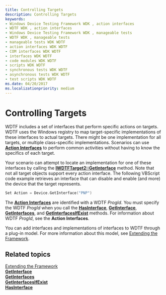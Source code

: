 ```yaml
---
title: Controlling Targets
description: Controlling Targets
keywords:
- Windows Device Testing Framework WDK , action interfaces
- WDTF WDK , action interfaces
- Windows Device Testing Framework WDK , manageable tests
- WDTF WDK , manageable tests
- manageable tests WDK WDTF
- action interfaces WDK WDTF
- COM interfaces WDK WDTF
- interfaces WDK WDTF
- code modules WDK WDTF
- scripts WDK WDTF
- synchronous tests WDK WDTF
- asynchronous tests WDK WDTF
- test scripts WDK WDTF
ms.date: 04/20/2017
ms.localizationpriority: medium
---
```


# Controlling Targets


WDTF includes a set of interfaces that perform specific actions on targets. WDTF uses the Windows registry to map target-specific implementations of these interfaces to actual targets. There might be one implementation for all targets, or multiple class-specific implementations. Scenarios can use [**Action Interfaces**](./action-interfaces.md) to perform common activities without having to know the specifics of each target.

Your scenario can attempt to locate an implementation for one of these interfaces by calling the [**IWDTFTarget2::GetInterface**](/windows-hardware/drivers/ddi/wdtf/nf-wdtf-iwdtftarget2-getinterface) method. Note that not all target objects support every action interface. The following VBScript code example retrieves an interface that can disable and enable (and more) the device that the target represents.

```cpp
Set Action = Device.GetInterface("PNP")
```

The [**Action Interfaces**](/windows-hardware/drivers/ddi/index) are identified with a WDTF *ProgId*. You must specify the WDTF *ProgId* when you call the [**HasInterface**](/windows-hardware/drivers/ddi/wdtf/nf-wdtf-iwdtftarget2-hasinterface), [**GetInterface**](/windows-hardware/drivers/ddi/wdtf/nf-wdtf-iwdtftarget2-getinterface), [**GetInterfaces**](/windows-hardware/drivers/ddi/wdtf/nf-wdtf-iwdtftargets2-getinterfaces), and [**GetInterfacesIfExist**](/windows-hardware/drivers/ddi/wdtf/nf-wdtf-iwdtftargets2-getinterfacesifexist) methods. For information about WDTF *ProgId*, see the **Action Interfaces**.

You can add interfaces and implementations of interfaces to WDTF through a plug-in model. For more information about this model, see [Extending the Framework](extending-the-framework.md).

## Related topics
[Extending the Framework](extending-the-framework.md)  
[**GetInterface**](/windows-hardware/drivers/ddi/wdtf/nf-wdtf-iwdtftarget2-getinterface)  
[**GetInterfaces**](/windows-hardware/drivers/ddi/wdtf/nf-wdtf-iwdtftargets2-getinterfaces)  
[**GetInterfacesIfExist**](/windows-hardware/drivers/ddi/wdtf/nf-wdtf-iwdtftargets2-getinterfacesifexist)  
[**HasInterface**](/windows-hardware/drivers/ddi/wdtf/nf-wdtf-iwdtftarget2-hasinterface)
